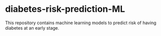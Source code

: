 # diabetes-risk-prediction-ML
This repository contains machine learning models to predict risk of having diabetes at an early stage. 

